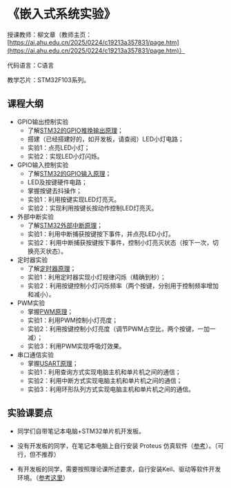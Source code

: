 # 《嵌入式系统实验》

授课教师：柳文章（教师主页：[https://ai.ahu.edu.cn/2025/0224/c19213a357831/page.htm](https://ai.ahu.edu.cn/2025/0224/c19213a357831/page.htm)）

代码语言：C语言

教学芯片：STM32F103系列。

## 课程大纲

- GPIO输出控制实验
  - 了解[STM32的GPIO推挽输出原理](https://github.com/wenzhangliu/EmbediedSystemsCourse/tree/main/ch5-GPIO)；
  - 搭建（已经搭建好的，如开发板，请查阅）LED小灯电路；
  - 实验1：点亮LED小灯；
  - 实验2：实现LED小灯闪烁。
- GPIO输入控制实验
  - 了解[STM32的GPIO输入原理](https://github.com/wenzhangliu/EmbediedSystemsCourse/tree/main/ch5-GPIO)；
  - LED及按键硬件电路；
  - 掌握按键去抖操作；
  - 实验1：利用按键实现LED灯亮灭。
  - 实验2：实现利用按键长按动作控制LED灯亮灭。
- 外部中断实验
  - 了解[STM32外部中断原理](https://github.com/wenzhangliu/EmbediedSystemsCourse/tree/main/ch6-STM32-Interrupt)；
  - 实验1：利用中断捕获按键按下事件，并点亮LED小灯。
  - 实验2：利用中断捕获按键按下事件，控制小灯亮灭状态（按下一次，切换亮灭状态）。
- 定时器实验
  - 了解[定时器原理](https://github.com/wenzhangliu/EmbediedSystemsCourse/tree/main/ch7-TIM)；
  - 实验1：利用定时器实现小灯规律闪烁（精确到秒）；
  - 实验2：利用按键控制小灯闪烁频率（两个按键，分别用于控制频率增加和减小）。
- PWM实验
  - 掌握[PWM原理](https://github.com/wenzhangliu/EmbediedSystemsCourse/tree/main/ch7-TIM#%E8%BE%93%E5%87%BApwm%E6%A8%A1%E5%BC%8F)；
  - 实验1：利用PWM控制小灯亮度；
  - 实验2：利用按键控制小灯亮度（调节PWM占空比，两个按键，一加一减）；
  - 实验3：利用PWM实现呼吸灯效果。
- 串口通信实验
  - 掌握[USART原理](https://github.com/wenzhangliu/EmbediedSystemsCourse/tree/main/ch8-SerialCommunication)；
  - 实验1：利用查询方式实现电脑主机和单片机之间的通信；
  - 实验2：利用中断方式实现电脑主机和单片机之间的通信；
  - 实验3：利用环形队列方式实现电脑主机和单片机之间的通信。

## 实验课要点

- 同学们自带笔记本电脑+STM32单片机开发板。

- 没有开发板的同学，在笔记本电脑上自行安装 Proteus 仿真软件（[参考](https://blog.csdn.net/qq_29734297/article/details/122432150)）。（可行，但不推荐）

- 有开发板的同学，需要按照理论课所述要求，自行安装Keil、驱动等软件开发环境。（[参考这里](https://github.com/wenzhangliu/EmbediedSystemsCourse/tree/main/ch4-STM32-Start)）

